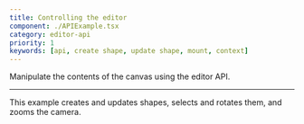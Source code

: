 ```yaml
---
title: Controlling the editor
component: ./APIExample.tsx
category: editor-api
priority: 1
keywords: [api, create shape, update shape, mount, context]
---
```


Manipulate the contents of the canvas using the editor API.

---

This example creates and updates shapes, selects and rotates them, and zooms the camera.
